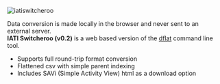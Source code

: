 ![iatiswitcheroo](https://user-images.githubusercontent.com/1515961/84593361-c20e9980-ae43-11ea-86b1-e1dc234dfe21.png)


Data conversion is made locally in the browser and never sent to an external server.  
**IATI Switcheroo (v0.2)** is a web based version of the [dflat](https://github.com/devinit/D-Portal/tree/master/dflat) command line tool.

- Supports full round-trip format conversion
- Flattened csv with simple parent indexing
- Includes SAVi (Simple Activity View) html as a download option
